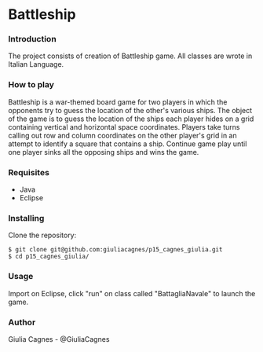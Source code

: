 # Battleship 

### Introduction

The project consists of creation of Battleship game.
All classes are wrote in Italian Language.

### How to play
Battleship is a war-themed board game for two players in which the opponents try to guess the location of the other's various ships. The object of the game is to guess the location of the ships each player hides on a grid containing vertical and horizontal space coordinates. Players take turns calling out row and column coordinates on the other player's grid in an attempt to identify a square that contains a ship. 
Continue game play until one player sinks all the opposing ships and wins the game.

### Requisites
* Java 
* Eclipse

### Installing

Clone the repository:
```
$ git clone git@github.com:giuliacagnes/p15_cagnes_giulia.git
$ cd p15_cagnes_giulia/
```
### Usage
Import on Eclipse, click "run" on class called "BattagliaNavale" to launch the game.


### Author

Giulia Cagnes - @GiuliaCagnes
